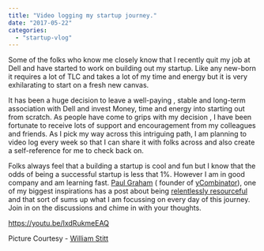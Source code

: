 ```yaml
---
title: "Video logging my startup journey."
date: "2017-05-22"
categories: 
  - "startup-vlog"
---
```


Some of the folks who know me closely know that I recently quit my job at Dell and have started to work on building out my startup. Like any new-born it requires a lot of TLC and takes a lot of my time and energy but it is very exhilarating to start on a fresh new canvas.

It has been a huge decision to leave a well-paying , stable and long-term association with Dell and invest Money, time and energy into starting out from scratch. As people have come to grips with my decision , I have been fortunate to receive lots of support and encouragement from my colleagues and friends. As I pick my way across this intriguing path, I am planning to video log every week so that I can share it with folks across and also create a self-reference for me to check back on.

Folks always feel that a building a startup is cool and fun but I know that the odds of being a successful startup is less that 1%. However I am in good company and am learning fast. [Paul Graham](http://www.paulgraham.com/index.html) ( founder of [yCombinator](http://www.ycombinator.com/)), one of my biggest inspirations has a post about being [relentlessly resourceful](http://www.paulgraham.com/relres.html) and that sort of sums up what I am focussing on every day of this journey. Join in on the discussions and chime in with your thoughts.

<https://youtu.be/IxdRukmeEAQ>

Picture Courtesy - [William Stitt](https://unsplash.com/@willpower)
